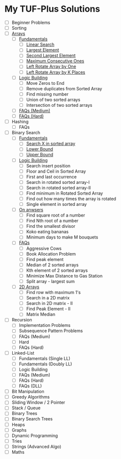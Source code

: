 # My TUF-Plus Solutions

- [ ] Beginner Problems
- [ ] Sorting
- [ ] [Arrays](Arrays/)
  - [ ] [Fundamentals](Arrays/Fundamentals/)
    - [ ] [Linear Search](Arrays/Fundamentals/Linear%20Search/)
    - [ ] [Largest Element](Arrays/Fundamentals/Largest%20Element/)
    - [ ] [Second Largest Element](Arrays/Fundamentals/Second%20Largest%20Element/)
    - [ ] [Maximum Consecutive Ones](Arrays/Fundamentals/Maximum%20Consecutive%20Ones/)
    - [ ] [Left Rotate Array by One](Arrays/Fundamentals/Left%20Rotate%20Array%20by%20One/)
    - [ ] [Left Rotate Array by K Places](Arrays/Fundamentals/Left%20Rotate%20Array%20by%20K%20Places/)
  - [ ] [Logic Building](Arrays/Logic%20Building/)
    - [ ] Move Zeros to End
    - [ ] Remove duplicates from Sorted Array
    - [ ] Find missing number
    - [ ] Union of two sorted arrays
    - [ ] Intersection of two sorted arrays
  - [ ] [FAQs (Medium)](Arrays/FAQs%20(Medium)/)
  - [ ] [FAQs (Hard)](Arrays/FAQs%20(Hard)/)
- [ ] Hashing
  - [ ] FAQs
- [ ] Binary Search
  - [ ] [Fundamentals](Binary%20Search/Fundamentals/)
    - [ ] [Search X in sorted array](Binary%20Search/Fundamentals/Search%20X%20in%20sorted%20array/)
    - [ ] [Lower Bound](Binary%20Search/Fundamentals/Lower%20Bound/)
    - [ ] [Upper Bound](Binary%20Search/Fundamentals/Upper%20Bound/)
  - [ ] [Logic Building](Binary%20Search/Logic%20Building/)
    - [ ] Search insert position
    - [ ] Floor and Ceil in Sorted Array
    - [ ] First and last occurrence
    - [ ] Search in rotated sorted array-I
    - [ ] Search in rotated sorted array-II
    - [ ] Find minimum in Rotated Sorted Array
    - [ ] Find out how many times the array is rotated
    - [ ] Single element in sorted array
  - [ ] [On anwsers](Binary%20Search/On%20answers/)
    - [ ] Find square root of a number
    - [ ] Find Nth root of a number
    - [ ] Find the smallest divisor
    - [ ] Koko eating bananas
    - [ ] Minimum days to make M bouquets
  - [ ] [FAQs](Binary%20Search/FAQs/)
    - [ ] Aggressive Cows
    - [ ] Book Allocation Problem
    - [ ] Find peak element
    - [ ] Median of 2 sorted arrays
    - [ ] Kth element of 2 sorted arrays
    - [ ] Minimize Max Distance to Gas Station
    - [ ] Split array - largest sum
  - [ ] [2D Arrays](Binary%20Search/2D%20Arrays/)
    - [ ] Find row with maximum 1's
    - [ ] Search in a 2D matrix
    - [ ] Search in 2D matrix - II
    - [ ] Find Peak Element - II
    - [ ] Matrix Median
- [ ] Recursion
  - [ ] Implementation Problems
  - [ ] Subsequence Pattern Problems
  - [ ] FAQs (Medium)
  - [ ] Hard
  - [ ] FAQs (Hard)
- [ ] Linked-List
  - [ ] Fundamentals (Single LL)
  - [ ] Fundamentals (Doubly LL)
  - [ ] Logic Building
  - [ ] FAQs (Medium)
  - [ ] FAQs (Hard)
  - [ ] FAQs (DLL)
- [ ] Bit Manipulation
- [ ] Greedy Algorithms
- [ ] Sliding Window / 2 Pointer
- [ ] Stack / Queue
- [ ] Binary Trees
- [ ] Binary Search Trees
- [ ] Heaps
- [ ] Graphs
- [ ] Dynamic Programming
- [ ] Tries
- [ ] Strings (Advanced Algo)
- [ ] Maths
